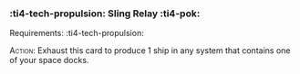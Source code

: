 ### :ti4-tech-propulsion: **Sling Relay** :ti4-pok:

Requirements: :ti4-tech-propulsion:

<span style="font-variant:small-caps;">Action</span>: Exhaust this card to produce 1 ship in any system that contains one of your space docks.
